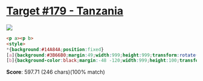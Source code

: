 # [Target #179 - Tanzania](https://cssbattle.dev/play/179)

![](https://cssbattle.dev/targets/179.png)

```HTML
<p a><p b>
<style>
*{background:#14A84A;position:fixed}
[a]{background:#3B66B0;margin:49;width:999;height:999;transform:rotate(-30deg)}
[b]{background-color:black;margin:-48 -120;width:999;height:100;transform:rotate(-30deg);border:20px solid #F8CD1E
```

**Score**: 597.71 (246 chars)(100% match)
